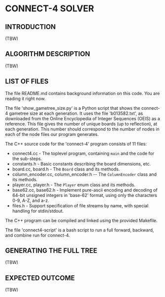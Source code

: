 
CONNECT-4 SOLVER
================

INTRODUCTION
------------

(TBW)

ALGORITHM DESCRIPTION
---------------------

(TBW)

LIST OF FILES
-------------

The file README.md contains background information on this code. You are reading it right now.

The file 'show_gametree_size.py' is a Python script that shows the connect-4 gametree size at each generation.
It uses the file 'b013582.txt', as downloaded from the Online Encyclopedia of Integer Sequences (OEIS) as a reference.
This file gives the number of unique boards (up to reflection), at each generation. This number should correspond
to the number of nodes in each of the node files our program generates.

The C++ source code for the 'connect-4' program consists of 11 files:

* connect4.cc - The toplevel program, containing `main` and the code for the sub-steps.
* constants.h - Basic constants describing the board dimensions, etc.
* board.cc, board.h - The `Board` class and its methods.
* column_encoder.cc, column_encoder.h -- The `ColumnEncoder` class and its methods.
* player.cc, player.h - The `Player` enum class and its methods.
* base62.cc, base62.h - Implement pure-ascii encoding and decoding of 64-bit unsigned integers in 'base-62' format, using only the characters 0-9, A-Z, and a-z.
* files.h - Support specification of file streams by name, with special handling for stdin/stdout.

The C++ program can be compiled and linked using the provided Makefile.

The file 'connect4-script' is a bash script to run a full forward, backward, and combine run for connect-4.

GENERATING THE FULL TREE
------------------------

(TBW)

EXPECTED OUTCOME
----------------

(TBW)
